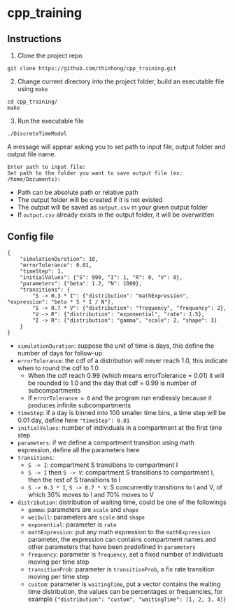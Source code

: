 # cpp_training

## Instructions

1. Clone the project repo
```
git clone https://github.com/thinhong/cpp_training.git
```

2. Change current directory into the project folder, build an executable file using `make`
```
cd cpp_training/
make
```

3. Run the executable file
```
./DiscreteTimeModel
```

A message will appear asking you to set path to input file, output folder and output file name.
```
Enter path to input file: 
Set path to the folder you want to save output file (ex: /home/Documents): 
```
* Path can be absolute path or relative path
* The output folder will be created if it is not existed
* The output will be saved as `output.csv` in your given output folder
* If `output.csv` already exists in the output folder, it will be overwritten 

## Config file
```
{
    "simulationDuration": 10,
    "errorTolerance": 0.01,
    "timeStep": 1,
    "initialValues": {"S": 999, "I": 1, "R": 0, "V": 0},
    "parameters": {"beta": 1.2, "N": 1000},
    "transitions": {
        "S -> 0.3 * I": {"distribution": "mathExpression", "expression": "beta * S * I / N"}, 
        "S -> 0.7 * V": {"distribution": "frequency", "frequency": 2},
        "V -> R": {"distribution": "exponential", "rate": 1.5}, 
        "I -> R": {"distribution": "gamma", "scale": 2, "shape": 3}
    }
}
```
* `simulationDuration`: suppose the unit of time is days, this define the number of days for follow-up
* `errorTolerance`: the cdf of a distribution will never reach 1.0, this  indicate when to round the cdf to 1.0
    * When the cdf reach 0.99 (which means errorTolerance = 0.01) it will be rounded to 1.0 and the day that cdf = 0.99 is number of subcompartments
    * If `errorTolerance = 0` and the program run endlessly because it produces infinite subcompartments
* `timeStep`: if a day is binned into 100 smaller time bins, a time step will be 0.01 day, define here `"timeStep": 0.01`
* `initialValues`: number of individuals in a compartment at the first time step
* `parameters`: if we define a compartment transition using math expression, define all the parameters here
* `transitions`:
    * `S -> I`: compartment S transitions to compartment I
    * `S -> I` then `S -> V`: compartment S transitions to compartment I, then the rest of S transitions to I
    * `S -> 0.3 * I`, `S -> 0.7 * V`: S concurrently transitions to I and V, of which 30% moves to I and 70% moves to V
* `distribution`: distribution of waiting time, could be one of the followings
    * `gamma`: parameters are `scale` and `shape`
    * `weibull`: parameters are `scale` and `shape`
    * `exponential`: parameter is `rate`
    * `mathExpression`: put any math expression to the `mathExpression` parameter, the expression can contains compartment names and other parameters that have been predefined in `parameters`
    * `frequency`: parameter is `frequency`, set a fixed number of individuals moving per time step
    * `transitionProb`: parameter is `transitionProb`, a fix rate transition moving per time step
    * `custom`: parameter is `waitingTime`, put a vector contains the waiting time distribution, the values can be percentages or frequencies, for example `{"distribution": "custom", "waitingTime": [1, 2, 3, 4]}`
